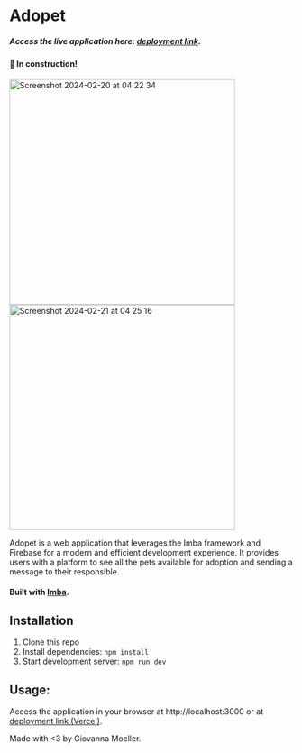 # Adopet

##### Access the live application here: [deployment link](https://adopet-giovannamoeller.vercel.app).

#### 🚧 In construction!

<img width="400" alt="Screenshot 2024-02-20 at 04 22 34" src="https://github.com/giovannamoeller/adopt-pet/assets/47362960/19833afc-9280-43d6-b81f-2149289435a6">

<img width="400" alt="Screenshot 2024-02-21 at 04 25 16" src="https://github.com/giovannamoeller/adopt-pet/assets/47362960/e6a2174e-a88c-44ca-b829-10ce3872ec77">


Adopet is a web application that leverages the Imba framework and Firebase for a modern and efficient development experience. It provides users with a platform to see all the pets available for adoption and sending a message to their responsible. 

#### Built with [Imba](https://imba.io).

## Installation

1. Clone this repo
2. Install dependencies: `npm install`
3. Start development server: `npm run dev`

## Usage:
Access the application in your browser at http://localhost:3000 or at [deployment link (Vercel)](https://adopet-giovannamoeller.vercel.app).

Made with <3 by Giovanna Moeller.
